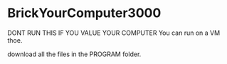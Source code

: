# BrickYourComputer3000
DONT RUN THIS IF YOU VALUE YOUR COMPUTER
You can run on a VM thoe.

download all the files in the PROGRAM folder.